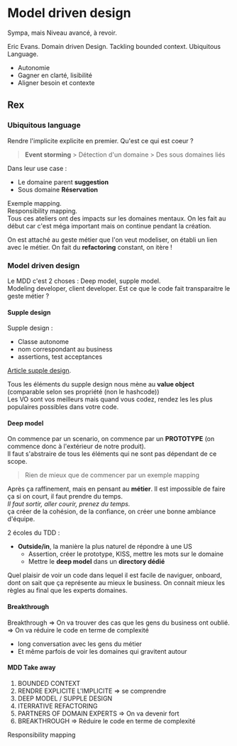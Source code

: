 # Model driven design

Sympa, mais Niveau avancé, à revoir.

Eric Evans. Domain driven Design. Tackling bounded context. Ubiquitous Language.  
 - Autonomie
 - Gagner en clarté, lisibilité
 - Aligner besoin et contexte

## Rex

### Ubiquitous language

Rendre l'implicite explicite en premier. Qu'est ce qui est coeur ?  
> **Event storming** > Détection d'un domaine > Des sous domaines liés

Dans leur use case : 
 - Le domaine parent **suggestion**
 - Sous domaine **Réservation**

Exemple mapping.  
Responsibility mapping.  
Tous ces ateliers ont des impacts sur les domaines mentaux. On les fait au début car c'est méga important mais on continue pendant la création.  

On est attaché au geste métier que l'on veut modeliser, on établi un lien avec le métier.
On fait du **refactoring** constant, on itère !

### Model driven design

Le MDD c'est 2 choses : Deep model, supple model.  
Modeling developer, client developer.
Est ce que le code fait transparaitre le geste métier ?

#### Supple design

Supple design : 
 - Classe autonome
 - nom correspondant au business
 - assertions, test acceptances

[Article supple design](https://blog.engineering.publicissapient.fr/2018/09/06/craft-le-supple-design-en-ddd/).

Tous les éléments du supple design nous mène au **value object** (comparable selon ses propriété (non le hashcode))  
Les VO sont vos meilleurs mais quand vous codez, rendez les les plus populaires possibles dans votre code.  

#### Deep model

On commence par un scenario, on commence par un **PROTOTYPE** (on commence donc à l'extérieur de notre produit).  
Il faut s'abstraire de tous les éléments qui ne sont pas dépendant de ce scope.  

> Rien de mieux que de commencer par un exemple mapping

Après ça raffinement, mais en pensant au **métier**. Il est impossible de faire ça si on court, il faut prendre du temps.  
_Il faut sortir, aller courir, prenez du temps._  
ça créer de la cohésion, de la confiance, on créer une bonne ambiance d'équipe.  

2 écoles du TDD : 
 - **Outside/in**, la manière la plus naturel de répondre à une US
   - Assertion, créer le prototype, KISS, mettre les mots sur le domaine
   - Mettre le **deep model** dans un **directory dédié**

Quel plaisir de voir un code dans lequel il est facile de naviguer, onboard, dont on sait que ça représente au mieux le business. On connait mieux les règles au final que les experts domaines.  

#### Breakthrough

Breakthrough 
=> On va trouver des cas que les gens du business ont oublié.  
=> On va réduire le code en terme de complexité  
 - long conversation avec les gens du métier
 - Et même parfois de voir les domaines qui gravitent autour

#### MDD Take away

1. BOUNDED CONTEXT 
2. RENDRE EXPLICITE L'IMPLICITE => se comprendre 
3. DEEP MODEL / SUPPLE DESIGN 
4. ITERRATIVE REFACTORING 
5. PARTNERS OF DOMAIN EXPERTS => On va devenir fort 
6. BREAKTHROUGH => Réduire le code en terme de complexité

Responsibility mapping

